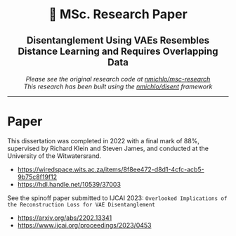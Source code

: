 <p align="center">
    <h1 align="center">🧵 MSc. Research Paper</h1>
    <h2 align="center">Disentanglement Using VAEs Resembles Distance Learning and Requires Overlapping Data</h2>
</p>

<p align="center">
    <i>Please see the original research code at <a href="https://github.com/nmichlo/disent">nmichlo/msc-research</a></i>
    </br>
    <i>This research has been built using the <a href="https://github.com/nmichlo/disent">nmichlo/disent</a> framework</i>
</p>

----------------------

# Paper

This dissertation was completed in 2022 with a final mark of 88%, supervised by Richard Klein and Steven James, and conducted at the University of the Witwatersrand.
- https://wiredspace.wits.ac.za/items/8f8ee472-d8d1-4cfc-acb5-9b75c8f19f12
- https://hdl.handle.net/10539/37003

See the spinoff paper submitted to IJCAI 2023: `Overlooked Implications of the Reconstruction Loss for VAE Disentanglement`
- https://arxiv.org/abs/2202.13341
- https://www.ijcai.org/proceedings/2023/0453
